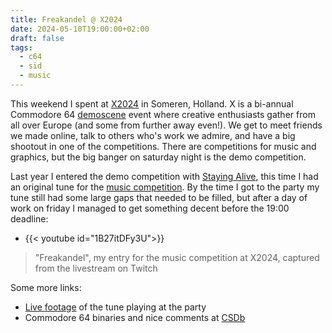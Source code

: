 ```yaml
---
title: Freakandel @ X2024
date: 2024-05-10T19:00:00+02:00
draft: false
tags:
  - c64
  - sid
  - music
---
```


This weekend I spent at [X2024](https://csdb.dk/event/?id=3187) in Someren,
Holland. X is a bi-annual Commodore 64
[demoscene](https://en.wikipedia.org/wiki/Demoscene) event where creative
enthusiasts gather from all over Europe (and some from further away even!). We
get to meet friends we made online, talk to others who's work we admire, and
have a big shootout in one of the competitions. There are competitions for music
and graphics, but the big banger on saturday night is the demo competition.

Last year I entered the demo competition with [Staying Alive](/posts/staying_alive), this time I had an original tune for
the [music competition](https://csdb.dk/event/?id=3294). By the time I got to the party my tune still had some large gaps that needed to be filled, but after a day of work on friday I managed to get something decent before the 19:00 deadline:

<!-- {{< youtube id="wZMEcXHd-T4" start="1832" end="2057">}} -->
- {{< youtube id="1B27itDFy3U">}} 

> "Freakandel", my entry for the music competition at X2024, captured from the livestream on Twitch

Some more links:

<!-- - [An oscillator view](https://www.youtube.com/watch?v=1B27itDFy3U) -->
- [Live footage](https://www.youtube.com/watch?v=iuWPbQuLBs0) of the tune playing at the party
- Commodore 64 binaries and nice comments at [CSDb](https://csdb.dk/release/?id=242815)
